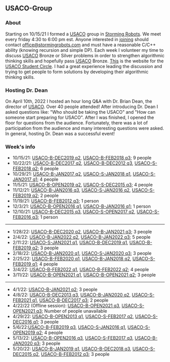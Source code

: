 ## USACO-Group

### About
Starting on 10/15/21 I formed a [USACO](http://usaco.org/) group in [Storming Robots](https://stormingrobots.com/prod/default.html). We meet every friday 4:30 to 6:00 pm est. Anyone interested in [joining](https://stormingrobots.com/prod/usaco.html) should contact office@stormingrobots.com and must have a reasonable C/C++ ability (knowing recursion and simple DP). Each week I volunteer my time to discuss [USACO](http://usaco.org/) Bronze or Silver problems in order to strengthen algorithmic thinking skills and hopefully pass [USACO](http://usaco.org/) Bronze. [This](https://stormingrobots.com/prod/usaco.html) is the website for the [USACO Student Circle](https://stormingrobots.com/prod/usaco.html). I had a great experience leading the discussion and trying to get people to form solutions by developing their algorithmic thinking skills.

### Hosting Dr. Dean
On April 10th, 2022 I hosted an hour long Q&A with Dr. Brian Dean, the director of [USACO](http://usaco.org/). Over 40 people attended! After introducing Dr. Dean I asked questions like: "Who should be taking the USACO" and "How can someone start preparing for USACO". After I was finished, I opened the floor for questions from the audience. Fortunately, there was a lot of participation from the audience and many interesting questions were asked. In general, hosting Dr. Dean was a successful event!

### Week's info
* 10/15/21: [USACO-B-DEC2019 q2](http://usaco.org/index.php?page=viewproblem2&cpid=964), [USACO-B-FEB2018 q3](http://usaco.org/index.php?page=viewproblem2&cpid=809); 9 people
* 10/22/21: [USACO-B-DEC2017 q2](http://usaco.org/index.php?page=viewproblem2&cpid=760), [USACO-B-DEC2012 q3](http://usaco.org/index.php?page=viewproblem2&cpid=207), [USACO-S-FEB2018 q2](http://usaco.org/index.php?page=viewproblem2&cpid=811); 6 people
* 10/29/21: [USACO-B-JAN2017 q2](http://usaco.org/index.php?page=viewproblem2&cpid=688), [USACO-S-JAN2018 q1](http://usaco.org/index.php?page=viewproblem2&cpid=786), [USACO-S-JAN2017 q1](http://usaco.org/index.php?page=viewproblem2&cpid=690); 4 people
* 11/5/21: [USACO-B-OPEN2019 q2](http://usaco.org/index.php?page=viewproblem2&cpid=940), [USACO-S-DEC2015 q3](http://usaco.org/index.php?page=viewproblem2&cpid=572); 4 people
* 11/12/21: [USACO-B-JAN2016 q3](http://usaco.org/index.php?page=viewproblem2&cpid=593), [USACO-S-JAN2016 q2](http://usaco.org/index.php?page=viewproblem2&cpid=595), [USACO-S-FEB2019 q2](http://usaco.org/index.php?page=viewproblem2&cpid=919); 2 people
* 11/19/21: [USACO-B-FEB2012 q3](http://usaco.org/index.php?page=viewproblem2&cpid=114); 1 person
* 12/3/21: [USACO-B-OPEN2016 q1](http://usaco.org/index.php?page=viewproblem2&cpid=639), [USACO-B-JAN2016 q1](http://usaco.org/index.php?page=viewproblem2&cpid=591); 1 person
* 12/10/21: [USACO-B-DEC2015 q3](http://usaco.org/index.php?page=viewproblem2&cpid=569), [USACO-S-OPEN2017 q2](http://usaco.org/index.php?page=viewproblem2&cpid=739), [USACO-S-FEB2016 q3](http://usaco.org/index.php?page=viewproblem2&cpid=620); 1 person
---
* 1/28/22: [USACO-B-DEC2020 q2](http://usaco.org/index.php?page=viewproblem2&cpid=1060), [USACO-B-JAN2021 q3](http://usaco.org/index.php?page=viewproblem2&cpid=1085); 3 people
* 2/4/22: [USACO-B-JAN2022 q2](http://usaco.org/index.php?page=viewproblem2&cpid=1180), [USACO-B-JAN2022 q3](http://usaco.org/index.php?page=viewproblem2&cpid=1181); 5 people
* 2/11:22: [USACO-S-JAN2021 q1](http://usaco.org/index.php?page=viewproblem2&cpid=1086), [USACO-B-DEC2019 q1](http://usaco.org/index.php?page=viewproblem2&cpid=963), [USACO-B-FEB2019 q2](http://usaco.org/index.php?page=viewproblem2&cpid=916); 3 people
* 2/18/22: [USACO-B-JAN2020 q1](http://usaco.org/index.php?page=viewproblem2&cpid=987), [USACO-S-JAN2020 q3](http://usaco.org/index.php?page=viewproblem2&cpid=992); 3 people
* 2/25/22: [USACO-B-FEB2020 q1](http://usaco.org/index.php?page=viewproblem2&cpid=1011), [USACO-B-JAN2018 q2](http://usaco.org/index.php?page=viewproblem2&cpid=784), [USACO-S-FEB2019 q1](http://usaco.org/index.php?page=viewproblem2&cpid=918); 4 people
* 3/4/22: [USACO-B-FEB2022 q1](http://usaco.org/index.php?page=viewproblem2&cpid=1203), [USACO-B-FEB2022 q2](http://usaco.org/index.php?page=viewproblem2&cpid=1204); 4 people
* 3/11/22: [USACO-B-OPEN2021 q1](http://usaco.org/index.php?page=viewproblem2&cpid=1131), [USACO-B-OPEN2021 q2](http://usaco.org/index.php?page=viewproblem2&cpid=1132); 3 people
---
* 4/1/22: [USACO-B-JAN2021 q2](http://usaco.org/index.php?page=viewproblem2&cpid=1084); 3 people
* 4/8/22: [USACO-B-DEC2013 q3](http://usaco.org/index.php?page=viewproblem2&cpid=360), [USACO-B-JAN2020 q2](http://usaco.org/index.php?page=viewproblem2&cpid=988), [USACO-S-FEB2021 q1](http://usaco.org/index.php?page=viewproblem2&cpid=1110), [USACO-B-DEC2017 q3](http://usaco.org/index.php?page=viewproblem2&cpid=761); 2 people
* 4/22/22 (Offline session): [USACO-B-OPEN2021 q3](http://usaco.org/index.php?page=viewproblem2&cpid=1133), [USACO-S-OPEN2021 q3](http://usaco.org/index.php?page=viewproblem2&cpid=1136); Number of people unavailable
* 4/29/22: [USACO-B-OPEN2013 q1](http://usaco.org/index.php?page=viewproblem2&cpid=278), [USACO-S-FEB2017 q2](http://usaco.org/index.php?page=viewproblem2&cpid=715), [USACO-S-DEC2016 q1](http://usaco.org/index.php?page=viewproblem2&cpid=666); 3 people
* 5/6/22:[USACO-B-FEB2019 q3](http://usaco.org/index.php?page=viewproblem2&cpid=917), [USACO-S-JAN2016 q1](http://usaco.org/index.php?page=viewproblem2&cpid=594), [USACO-S-OPEN2019 q2](http://usaco.org/index.php?page=viewproblem2&cpid=943); 4 people
* 5/13/22: [USACO-B-OPEN2016 q3](http://usaco.org/index.php?page=viewproblem2&cpid=641), [USACO-S-FEB2017 q3](http://usaco.org/index.php?page=viewproblem2&cpid=716), [USACO-B-JAN2020 q3](http://usaco.org/index.php?page=viewproblem2&cpid=989); 3 people
* 5/20/22: [USACO-B-JAN2019 q1](http://usaco.org/index.php?page=viewproblem2&cpid=891), [USACO-B-DEC2018 q3](http://usaco.org/index.php?page=viewproblem2&cpid=857), [USACO-S-DEC2015 q2](http://usaco.org/index.php?page=viewproblem2&cpid=571), [USACO-B-FEB2012 q3](http://usaco.org/index.php?page=viewproblem2&cpid=114); 3 people
